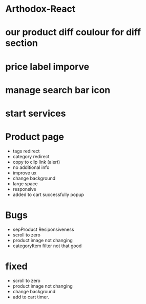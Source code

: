 # Arthodox-React


# our product diff coulour for diff section
# price label imporve 
# manage search bar icon 
# start services


# Product page 

- tags redirect
- category redirect
- copy to clip link (alert)
- no additional info
- improve ux
- change background
- large space 
- responsive
- added to cart successfully popup

# Bugs

- sepProduct Resiponsiveness
- scroll to zero 
- product image not changing 
- categoryItem filter not that good


# fixed 

- scroll to zero 
- product image not changing 
- change background
- add to cart timer.
